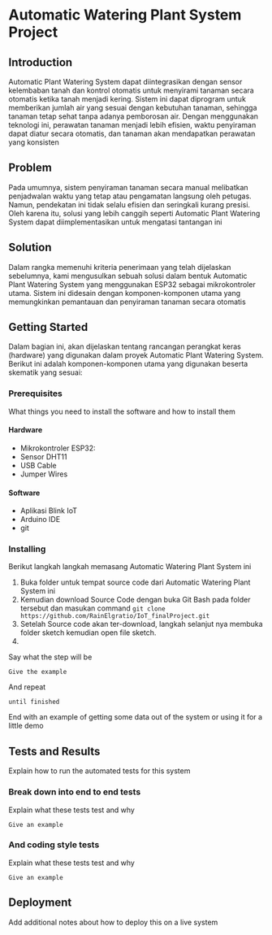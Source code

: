# Automatic Watering Plant System Project



## Introduction

Automatic Plant Watering System dapat diintegrasikan dengan sensor kelembaban tanah dan kontrol otomatis untuk menyirami tanaman secara otomatis ketika tanah menjadi kering. Sistem ini dapat diprogram untuk memberikan jumlah air yang sesuai dengan kebutuhan tanaman, sehingga tanaman tetap sehat tanpa adanya pemborosan air. Dengan menggunakan teknologi ini, perawatan tanaman menjadi lebih efisien, waktu penyiraman dapat diatur secara otomatis, dan tanaman akan mendapatkan perawatan yang konsisten

## Problem

Pada umumnya, sistem penyiraman tanaman secara manual melibatkan penjadwalan waktu yang tetap atau pengamatan langsung oleh petugas. Namun, pendekatan ini tidak selalu efisien dan seringkali kurang presisi. Oleh karena itu, solusi yang lebih canggih seperti Automatic Plant Watering System dapat diimplementasikan untuk mengatasi tantangan ini

## Solution

Dalam rangka memenuhi kriteria penerimaan yang telah dijelaskan sebelumnya, kami mengusulkan sebuah solusi dalam bentuk Automatic Plant Watering System yang menggunakan ESP32 sebagai mikrokontroler utama. Sistem ini didesain dengan komponen-komponen utama yang memungkinkan pemantauan dan penyiraman tanaman secara otomatis

## Getting Started

Dalam bagian ini, akan dijelaskan tentang rancangan perangkat keras (hardware) yang digunakan dalam proyek Automatic Plant Watering System. Berikut ini adalah komponen-komponen utama yang digunakan beserta skematik yang sesuai:

### Prerequisites

What things you need to install the software and how to install them

#### Hardware
- Mikrokontroler ESP32:
- Sensor DHT11
- USB Cable
- Jumper Wires

#### Software
- Aplikasi Blink IoT
- Arduino IDE
- git 

### Installing

Berikut langkah langkah memasang Automatic Watering Plant System ini

1. Buka folder untuk tempat source code dari Automatic Watering Plant System ini
2. Kemudian download Source Code dengan buka Git Bash pada folder tersebut dan masukan command
```git clone https://github.com/RainElgratio/IoT_finalProject.git```
3. Setelah Source code akan ter-download, langkah selanjut nya membuka folder sketch kemudian open file sketch.
4. 

Say what the step will be

```
Give the example
```

And repeat

```
until finished
```

End with an example of getting some data out of the system or using it for a little demo

## Tests and Results

Explain how to run the automated tests for this system

### Break down into end to end tests

Explain what these tests test and why

```
Give an example
```

### And coding style tests

Explain what these tests test and why

```
Give an example
```

## Deployment

Add additional notes about how to deploy this on a live system
